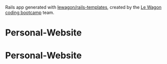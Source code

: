 Rails app generated with [lewagon/rails-templates](https://github.com/lewagon/rails-templates), created by the [Le Wagon coding bootcamp](https://www.lewagon.com) team.
# Personal-Website
# Personal-Website

